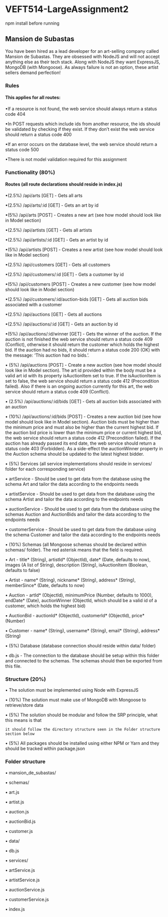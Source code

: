 # VEFT514-LargeAssignment2

npm install before running

## Mansion de Subastas
You have been hired as a lead developer for an art-selling company called Mansion de Subastas.
They are obsessed with NodeJS and will not accept anything else as their tech stack. Along with
NodeJS they want ExpressJS, MongoDB (with Mongoose). As always failure is not an option,
these artist sellers demand perfection!

### Rules
#### This applies for all routes:
  •If a resource is not found, the web service should always return a status code 404

  •In POST requests which include ids from another resource, the ids should be validated by checking if they exist. If they don’t exist   the web service should return a status code 400

  •If an error occurs on the database level, the web service should return a status code 500

  •There is not model validation required for this assignment

### Functionality (80%)
#### Routes (all route declarations should reside in index.js)

  •(2.5%) /api/arts [GET] - Gets all arts

  •(2.5%) /api/arts/:id [GET] - Gets an art by id

  •(5%) /api/arts [POST] - Creates a new art (see how model should look like in Model section)

  •(2.5%) /api/artists [GET] - Gets all artists

  •(2.5%) /api/artists/:id [GET] - Gets an artist by id

  •(5%) /api/artists [POST] - Creates a new artist (see how model should look like in Model section)

  •(2.5%) /api/customers [GET] - Gets all customers

  •(2.5%) /api/customers/:id [GET] - Gets a customer by id

  •(5%) /api/customers [POST] - Creates a new customer (see how model should look like in Model section)

  •(2.5%) /api/customers/:id/auction-bids [GET] - Gets all auction bids associated with a customer

  •(2.5%) /api/auctions [GET] - Gets all auctions

  •(2.5%) /api/auctions/:id [GET] - Gets an auction by id

  •(5%) /api/auctions/:id/winner [GET] - Gets the winner of the auction. If the auction is not finished the web service should return a     status code 409 (Conflict), otherwise it should return the customer which holds the highest bid. If the auction had no bids, it
    should return a status code 200 (OK) with the message: ‘This auction had no bids.’.

  • (5%) /api/auctions [POST] - Create a new auction (see how model should look like in Model section). The art id provided within the      body must be a valid art id with its property isAuctionItem set to true. If the isAuctionItem is set to false, the web service          should return a status code 412 (Precondition failed). Also if there is an ongoing auction currently for this art, the web service      should return a status code 409 (Conflict).
  
  • (2.5%) /api/auctions/:id/bids [GET] - Gets all auction bids associated with an
    auction
    
  • (10%) /api/auctions/:id/bids [POST] - Creates a new auction bid (see how model
    should look like in Model section). Auction bids must be higher than the minimum
    price and must also be higher than the current highest bid. If the auction bid price is
    lower than the minimum price or current highest bid, the web service should return a
    status code 412 (Precondition failed). If the auction has already passed its end date,
    the web service should return a status code 403 (Forbidden). As a side-effect the
    auctionWinner property in the Auction schema should be updated to the latest
    highest bidder.
    
  • (5%) Services (all service implementations should reside in services/ folder for each
    corresponding service)
    
  • artService - Should be used to get data from the database using the schema Art and
    tailor the data according to the endpoints needs
    
  • artistService - Should be used to get data from the database using the schema
    Artist and tailor the data according to the endpoints needs
    
  • auctionService - Should be used to get data from the database using the schemas
    Auction and AuctionBids and tailor the data according to the endpoints needs
    
  • customerService - Should be used to get data from the database using the schema
    Customer and tailor the data according to the endpoints needs
    
  • (10%) Schemas (all Mongoose schemas should be declared within schemas/ folder). The
    red asterisk means that the field is required.
    
  • Art - title* (String), artistId* (ObjectId), date* (Date, defaults to now), images (A list of
    String), description (String), isAuctionItem (Boolean, defaults to false)
    
  • Artist - name* (String), nickname* (String), address* (String), memberSince* (Date,
    defaults to now)
    
  • Auction - artId* (ObjectId), minimumPrice (Number, defaults to 1000), endDate*
    (Date), auctionWinner (ObjectId, which should be a valid id of a customer, which
    holds the highest bid)
    
  • AuctionBid - auctionId* (ObjectId), customerId* (ObjectId), price* (Number) 
  
  • Customer - name* (String), username* (String), email* (String), address* (String)
  
  • (5%) Database (database connection should reside within data/ folder)
  
  • db.js - The connection to the database should be setup within this folder and
    connected to the schemas. The schemas should then be exported from this file.
    
### Structure (20%)
  • The solution must be implemented using Node with ExpressJS
  
  • (10%) The solution must make use of MongoDB with Mongoose to retrieve/store data
  
  • (5%) The solution should be modular and follow the SRP principle, what this means is that
  
    it should follow the directory structure seen in the Folder structure section below
    
  • (5%) All packages should be installed using either NPM or Yarn and they should be
    tracked within package.json
    
### Folder structure
  • mansion_de_subastas/
  
  • schemas/
  
  • art.js
  
  • artist.js
  
  • auction.js
  
  • auctionBid.js
  
  • customer.js
  
  • data/
  
  • db.js
  
  • services/
  
  • artService.js
  
  • artistService.js
  
  • auctionService.js
  
  • customerService.js
  
  • index.js
